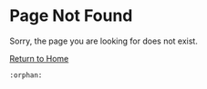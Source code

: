 # Page Not Found

Sorry, the page you are looking for does not exist.

[Return to Home](index.html)

```{eval-rst}
:orphan:
```
